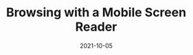 ---
date: 2021-10-05
permalink: false
publisher: tetralogical
tags:
  - accessibility
  - user-agents
  - assistive-tech
  - browsing
target_url: https://tetralogical.com/blog/2021/10/05/browsing-with-a-mobile-screen-reader/
title: Browsing with a Mobile Screen Reader
---